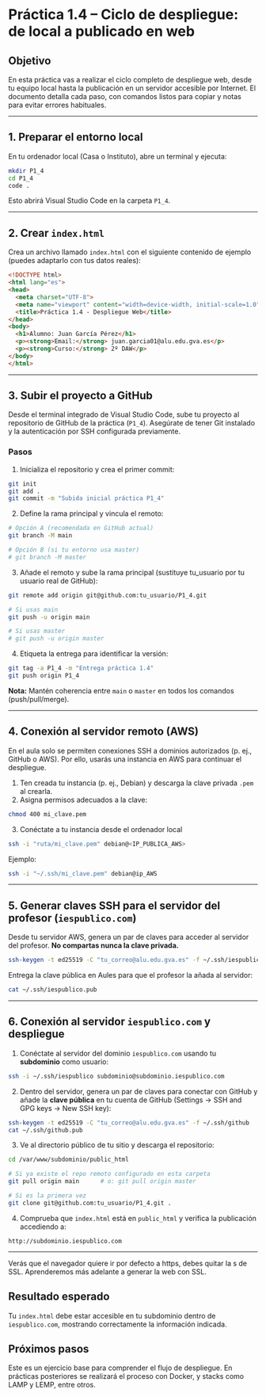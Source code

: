 # Práctica 1.4 – Ciclo de despliegue: de local a publicado en web

## Objetivo
En esta práctica vas a realizar el ciclo completo de despliegue web, desde tu equipo local hasta la publicación en un servidor accesible por Internet. El documento detalla cada paso, con comandos listos para copiar y notas para evitar errores habituales.

---

## 1. Preparar el entorno local

En tu ordenador local (Casa o Instituto), abre un terminal y ejecuta:

```bash
mkdir P1_4
cd P1_4
code .
```

Esto abrirá Visual Studio Code en la carpeta `P1_4`.

---

## 2. Crear `index.html`

Crea un archivo llamado `index.html` con el siguiente contenido de ejemplo (puedes adaptarlo con tus datos reales):

```html
<!DOCTYPE html>
<html lang="es">
<head>
  <meta charset="UTF-8">
  <meta name="viewport" content="width=device-width, initial-scale=1.0">
  <title>Práctica 1.4 - Despliegue Web</title>
</head>
<body>
  <h1>Alumno: Juan García Pérez</h1>
  <p><strong>Email:</strong> juan.garcia01@alu.edu.gva.es</p>
  <p><strong>Curso:</strong> 2º DAW</p>
</body>
</html>
```

---

## 3. Subir el proyecto a GitHub

Desde el terminal integrado de Visual Studio Code, sube tu proyecto al repositorio de GitHub de la práctica (`P1_4`). Asegúrate de tener Git instalado y la autenticación por SSH configurada previamente.

### Pasos

1) Inicializa el repositorio y crea el primer commit:

```bash
git init
git add .
git commit -m "Subida inicial práctica P1_4"
```

2) Define la rama principal y vincula el remoto:

```bash
# Opción A (recomendada en GitHub actual)
git branch -M main

# Opción B (si tu entorno usa master)
# git branch -M master
```

3) Añade el remoto y sube la rama principal (sustituye tu_usuario por tu usuario real de GitHub):

```bash
git remote add origin git@github.com:tu_usuario/P1_4.git

# Si usas main
git push -u origin main

# Si usas master
# git push -u origin master
```

4) Etiqueta la entrega para identificar la versión:

```bash
git tag -a P1_4 -m "Entrega práctica 1.4"
git push origin P1_4
```

**Nota:** Mantén coherencia entre `main` o `master` en todos los comandos (push/pull/merge).

---

## 4. Conexión al servidor remoto (AWS)

En el aula solo se permiten conexiones SSH a dominios autorizados (p. ej., GitHub o AWS). Por ello, usarás una instancia en AWS para continuar el despliegue.

1) Ten creada tu instancia (p. ej., Debian) y descarga la clave privada `.pem` al crearla.  
2) Asigna permisos adecuados a la clave:

```bash
chmod 400 mi_clave.pem
```

3) Conéctate a tu instancia desde el ordenador local

```bash
ssh -i "ruta/mi_clave.pem" debian@<IP_PUBLICA_AWS>
```

Ejemplo:

```bash
ssh -i "~/.ssh/mi_clave.pem" debian@ip_AWS
```

---

## 5. Generar claves SSH para el servidor del profesor (`iespublico.com`)

Desde tu servidor AWS, genera un par de claves para acceder al servidor del profesor. **No compartas nunca la clave privada.**

```bash
ssh-keygen -t ed25519 -C "tu_correo@alu.edu.gva.es" -f ~/.ssh/iespublico
```

Entrega la clave pública en Aules para que el profesor la añada al servidor:

```bash
cat ~/.ssh/iespublico.pub
```

---

## 6. Conexión al servidor `iespublico.com` y despliegue

1) Conéctate al servidor del dominio `iespublico.com` usando tu **subdominio** como usuario:

```bash
ssh -i ~/.ssh/iespublico subdominio@subdominio.iespublico.com
```

2) Dentro del servidor, genera un par de claves para conectar con GitHub y añade la **clave pública** en tu cuenta de GitHub (Settings → SSH and GPG keys → New SSH key):

```bash
ssh-keygen -t ed25519 -C "tu_correo@alu.edu.gva.es" -f ~/.ssh/github
cat ~/.ssh/github.pub
```

3) Ve al directorio público de tu sitio y descarga el repositorio:

```bash
cd /var/www/subdominio/public_html

# Si ya existe el repo remoto configurado en esta carpeta
git pull origin main      # o: git pull origin master

# Si es la primera vez
git clone git@github.com:tu_usuario/P1_4.git .
```

4) Comprueba que `index.html` está en `public_html` y verifica la publicación accediendo a:

```
http://subdominio.iespublico.com
```

---
Verás que el navegador quiere ir por defecto a https, debes quitar la s de SSL. Aprenderemos más adelante a generar la web con SSL.

## Resultado esperado
Tu `index.html` debe estar accesible en tu subdominio dentro de `iespublico.com`, mostrando correctamente la información indicada.

## Próximos pasos
Este es un ejercicio base para comprender el flujo de despliegue. En prácticas posteriores se realizará el proceso con Docker, y stacks como LAMP y LEMP, entre otros.
